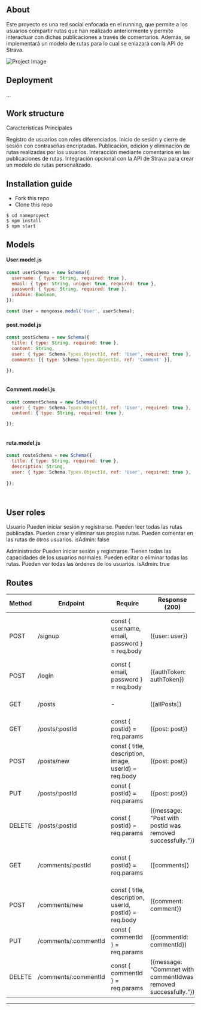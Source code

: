 
## About
Este proyecto es una red social enfocada en el running, que permite a los usuarios compartir rutas que han realizado anteriormente y permite interactuar con dichas publicaciones a través de comentarios. Además, se implementará un modelo de rutas para lo cual se enlazará con la API de Strava.

  

![Project Image](.... "Project Image")

## Deployment
...

## Work structure
Características Principales

Registro de usuarios con roles diferenciados.
Inicio de sesión y cierre de sesión con contraseñas encriptadas.
Publicación, edición y eliminación de rutas realizadas por los usuarios.
Interacción mediante comentarios en las publicaciones de rutas.
Integración opcional con la API de Strava para crear un modelo de rutas personalizado.

## Installation guide
- Fork this repo
- Clone this repo 

```shell
$ cd nameproyect
$ npm install
$ npm start
```

## Models
#### User.model.js
```js
const userSchema = new Schema({
  username: { type: String, required: true },
  email: { type: String, unique: true, required: true },
  password: { type: String, required: true },
  isAdmin: Boolean,
});

const User = mongoose.model('User', userSchema);

``` 
#### post.model.js
```js
const postSchema = new Schema({
  title: { type: String, required: true },
  content: String,
  user: { type: Schema.Types.ObjectId, ref: 'User', required: true },
  comments: [{ type: Schema.Types.ObjectId, ref: 'Comment' }],

});



```
#### Comment.model.js
```js
const commentSchema = new Schema({
  user: { type: Schema.Types.ObjectId, ref: 'User', required: true },
  content: { type: String, required: true },

});



```
#### ruta.model.js
```js
const routeSchema = new Schema({
  title: { type: String, required: true },
  description: String,
  user: { type: Schema.Types.ObjectId, ref: 'User', required: true },
 
});




```
## User roles
 Usuario
  Pueden iniciar sesión y registrarse.
  Pueden leer todas las rutas publicadas.
  Pueden crear y eliminar sus propias rutas.
  Pueden comentar en las rutas de otros usuarios.
  isAdmin: false

Administrador
  Pueden iniciar sesión y registrarse.
  Tienen todas las capacidades de los usuarios normales.
  Pueden editar o eliminar todas las rutas.
  Pueden ver todas las órdenes de los usuarios.
  isAdmin: true

## Routes
|Method|Endpoint|Require                                               |Response (200)                                                    |Action                                                            |
|------|--------|------------------------------------------------------|------------------------------------------------------------------|------------------------------------------------------------------|
|POST  |/signup |const { username, email, password } = req.body        |({user: user})                                                |Registers the user in the database and returns the logged in user.|
|POST  |	/login |const { email, password } = req.body                  |({authToken: authToken})                                      |Logs in a user already registered.                                |
|GET   |/posts  |-                                                     |([allPosts])                                                  |Returns an array with posts                                       |
|GET   |/posts/:postId|const { postId} = req.params                          |({post: post})                                                |Returns a post                                                    |
|POST  |/posts/new|const { title, description, image, userId} = req.body |({post: post})                                                |Saves the post in the database                                    |
|PUT   |/posts/:postId|const { postId} = req.params                          |({post: post})                                                |Updates the post in the database                                  |
|DELETE|/posts/:postId|const { postId} = req.params                          |({message: "Post with postId was removed successfully."})     |Removes the post from the database                                |
|GET   |/comments/:postId|const { postId} = req.params                          |([comments])                                                  |Returns an array with all the comments of a post                  |
|POST  |/comments/new|const { title, description, userId, postId} = req.body|({comment: comment})                                          |Saves the comment in the database                                 |
|PUT   |/comments/:commentId|const { commentId } = req.params                      |({commentId: commentId})                                      |Updates the commentIdin the database                              |
|DELETE|/comments/:commentId|const { commentId } = req.params                      |({message: "Commnet with commentIdwas removed successfully."})|Removes the comment from the database                             |

---

